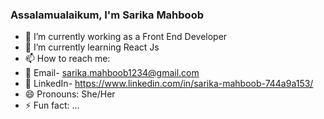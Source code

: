 ### Assalamualaikum, I'm Sarika Mahboob

- 🔭 I’m currently working as a Front End Developer
- 🌱 I’m currently learning React Js
- 📫 How to reach me: 
- 📧 Email- sarika.mahboob1234@gmail.com
- 🔗 LinkedIn- https://www.linkedin.com/in/sarika-mahboob-744a9a153/
- 😄 Pronouns: She/Her
- ⚡ Fun fact: ...

